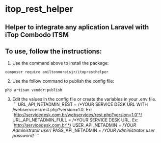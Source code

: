 # itop_rest_helper
## Helper to integrate any aplication Laravel with iTop Combodo ITSM

## To use, follow the instructions:

1. Use the command above to install the package:
```
composer require aniltonmoraisjr/itopresthelper
```
2. Use the follow command to publish the config file:
```
php artisan vendor:publish
```
3. Edit the values in the config file or create the variables in your .env file.
´´´
    URL_API_NETADMIN_REST = /*YOUR SERVICE DESK URL WITH /webservices/rest.php?version=1.0. Ex: 'http://servicedesk.com.br/webservices/rest.php?version=1.0'*/
    URL_API_NETADMIN_FULL = /*YOUR SERVICE DESK URL. Ex: 'http://servicedesk.com.br'*/
    USER_API_NETADMIN = /*YOUR Administrator user*/
    PASS_API_NETADMIN = /*YOUR Administrator user password*/
´´´
